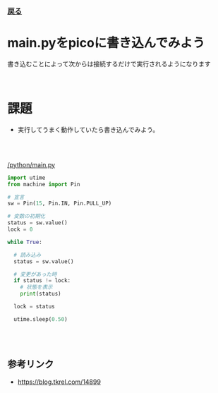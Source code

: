 ### [戻る](./../system.md)

# main.pyをpicoに書き込んでみよう

書き込むことによって次からは接続するだけで実行されるようになります

<br>

# 課題

- 実行してうまく動作していたら書き込んでみよう。

<br><br>

[/python/main.py](./../../python/pico/main.py)

```python
import utime
from machine import Pin

# 宣言
sw = Pin(15, Pin.IN, Pin.PULL_UP)

# 変数の初期化
status = sw.value()
lock = 0

while True:

  # 読み込み
  status = sw.value()

  # 変更があった時
  if status != lock:
    # 状態を表示
    print(status)

  lock = status

  utime.sleep(0.50)
```

<br><br>

## 参考リンク

- https://blog.tkrel.com/14899